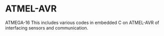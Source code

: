 # ATMEL-AVR
ATMEGA-16
This includes various codes in embedded C on ATMEL-AVR of interfacing sensors and communication.
